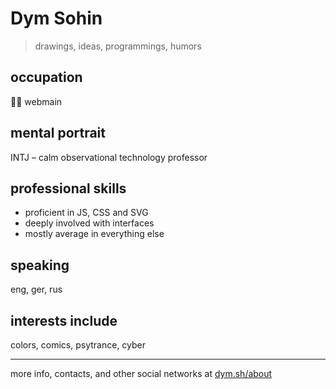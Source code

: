 # Dym Sohin
> drawings, ideas, programmings, humors

## occupation
🦾🤡 webmain

## mental portrait
INTJ – calm observational technology professor

## professional skills
- proficient in JS, CSS and SVG
- deeply involved with interfaces
- mostly average in everything else

## speaking
eng, ger, rus

## interests include
colors, comics, psytrance, cyber

----

more info, contacts, and other social networks at [dym.sh/about](https://dym.sh/about)
